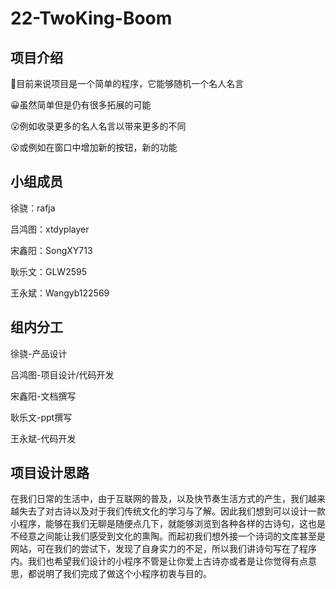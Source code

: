# 22-TwoKing-Boom
## 项目介绍
:rofl:目前来说项目是一个简单的程序，它能够随机一个名人名言

:grinning:虽然简单但是仍有很多拓展的可能

:open_mouth:例如收录更多的名人名言以带来更多的不同

:open_mouth:或例如在窗口中增加新的按钮，新的功能

## 小组成员

徐骁：rafja

吕鸿图：xtdyplayer

宋鑫阳：SongXY713

耿乐文：GLW2595

王永斌：Wangyb122569

## 组内分工
徐骁-产品设计

吕鸿图-项目设计/代码开发

宋鑫阳-文档撰写

耿乐文-ppt撰写

王永斌-代码开发

## 项目设计思路
在我们日常的生活中，由于互联网的普及，以及快节奏生活方式的产生，我们越来越失去了对古诗以及对于我们传统文化的学习与了解。因此我们想到可以设计一款小程序，能够在我们无聊是随便点几下，就能够浏览到各种各样的古诗句，这也是不经意之间能让我们感受到文化的熏陶。而起初我们想外接一个诗词的文库甚至是网站，可在我们的尝试下，发现了自身实力的不足，所以我们讲诗句写在了程序内。我们也希望我们设计的小程序不管是让你爱上古诗亦或者是让你觉得有点意思，都说明了我们完成了做这个小程序初衷与目的。
